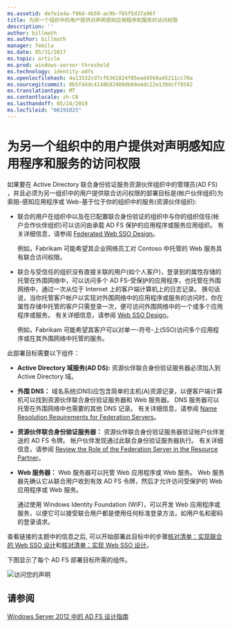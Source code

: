 ```yaml
---
ms.assetid: de7e1e4a-f96d-4b59-ac9b-f65f5d37a96f
title: 为另一个组织中的用户提供对声明感知应用程序和服务的访问权限
description: ''
author: billmath
ms.author: billmath
manager: femila
ms.date: 05/31/2017
ms.topic: article
ms.prod: windows-server-threshold
ms.technology: identity-adfs
ms.openlocfilehash: 4a13332cd7cf6361824f05ead4568a45211cc70a
ms.sourcegitcommit: 0b5fd4dc4148b92480db04e4dc22e139dcff8582
ms.translationtype: MT
ms.contentlocale: zh-CN
ms.lasthandoff: 05/24/2019
ms.locfileid: "66191025"
---
```

# <a name="provide-users-in-another-organization-access-to-your-claims-aware-applications-and-services"></a>为另一个组织中的用户提供对声明感知应用程序和服务的访问权限


如果要在 Active Directory 联合身份验证服务资源伙伴组织中的管理员\(AD FS\) ，并且必须为另一组织中的用户提供联合访问权限的部署目标是\(帐户伙伴组织\)为索赔\-感知应用程序或 Web\-基于位于你的组织中的服务\(资源伙伴组织\):  
  
-   联合的用户在组织中以及在已配置联合身份验证的组织中与你的组织信任\(帐户合作伙伴组织\)可以访问由承载 AD FS 保护的应用程序或服务应用组织。 有关详细信息，请参阅 [Federated Web SSO Design](Federated-Web-SSO-Design.md)。  
  
    例如，Fabrikam 可能希望其企业网络员工对 Contoso 中托管的 Web 服务具有联合访问权限。  
  
-   联合与受信任的组织没有直接关联的用户\(如个人客户\)，登录到的属性存储的托管在外围网络中，可以访问多个 AD FS\-受保护的应用程序，也托管在外围网络中，通过一次从位于 Internet 上的客户端计算机上的日志记录。 换句话说，当你托管客户帐户以实现对外围网络中的应用程序或服务的访问时，你在属性存储中托管的客户只需登录一次，便可访问外围网络中的一个或多个应用程序或服务。 有关详细信息，请参阅 [Web SSO Design](Web-SSO-Design.md)。  
  
    例如，Fabrikam 可能希望其客户可以对单一\-符号\-上\(SSO\)访问多个应用程序或在其外围网络中托管的服务。  
  
此部署目标需要以下组件：  
  
-   **Active Directory 域服务\(AD DS\):** 资源伙伴联合身份验证服务器必须加入到 Active Directory 域。  
  
-   **外围 DNS：** 域名系统\(DNS\)应包含简单的主机\(A\)资源记录，以便客户端计算机可以找到资源伙伴联合身份验证服务器和 Web 服务器。 DNS 服务器可以托管在外围网络中也需要的其他 DNS 记录。 有关详细信息，请参阅 [Name Resolution Requirements for Federation Servers](Name-Resolution-Requirements-for-Federation-Servers.md)。  
  
-   **资源伙伴联合身份验证服务器：** 资源伙伴联合身份验证服务器验证帐户伙伴发送的 AD FS 令牌。 帐户伙伴发现通过此联合身份验证服务器执行。 有关详细信息，请参阅 [Review the Role of the Federation Server in the Resource Partner](Review-the-Role-of-the-Federation-Server-in-the-Resource-Partner.md)。  
  
-   **Web 服务器：** Web 服务器可以托管 Web 应用程序或 Web 服务。 Web 服务器先确认它从联合用户收到有效 AD FS 令牌，然后才允许访问受保护的 Web 应用程序或 Web 服务。  
  
    通过使用 Windows Identity Foundation \(WIF\)，可以开发 Web 应用程序或服务，以便它可以接受联合用户都是使用任何标准登录方法，如用户名和密码的登录请求。  
  
查看链接的主题中的信息之后, 可以开始部署此目标中的步骤[核对清单：实现联合的 Web SSO 设计](../../ad-fs/deployment/Checklist--Implementing-a-Federated-Web-SSO-Design.md)和[核对清单：实现 Web SSO 设计](../../ad-fs/deployment/Checklist--Implementing-a-Web-SSO-Design.md)。  
  
下图显示了每个 AD FS 部署目标所需的组件。  
  
![访问您的声明](media/75358b16-2a6f-4e16-9cc4-b0e614480305.gif)  
  
## <a name="see-also"></a>请参阅
[Windows Server 2012 中的 AD FS 设计指南](AD-FS-Design-Guide-in-Windows-Server-2012.md)

